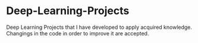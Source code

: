 # Deep-Learning-Projects
Deep Learning Projects that I have developed to apply acquired knowledge.
Changings in the code in order to improve it are accepted.
